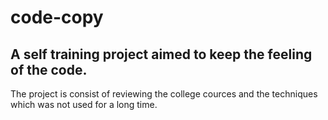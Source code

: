 # code-copy

## A self training project aimed to keep the feeling of the code.
The project is consist of reviewing the college cources and the techniques which was not used for a long time. 
